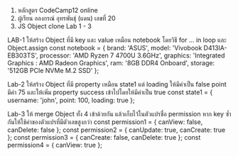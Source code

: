 1. หลักสูตร CodeCamp12 online
2. ผู้เรียน อลงกรณ์ อุทรพันธุ์ (แดน) เลขที่ 20
3. JS Object clone Lab 1 - 3

LAB-1
ให้สร้าง Object ที่มี key และ value เหมือน notebook โดยวิธี for ... in loop และ Object.assign
const notebook = {
brand: 'ASUS',
model: 'Vivobook D413IA-EB303TS',
processor: 'AMD Ryzen 7 4700U 3.6GHz',
graphics: 'Integrated Graphics : AMD Radeon Graphics',
ram: '8GB DDR4 Onboard',
storage: '512GB PCIe NVMe M.2 SSD'
};

Lab-2
ให้สร้าง Object ที่มี property เหมือน state1 แต่ loading ให้มีค่าเป็น false point มีค่า 75 และให้เพิ่ม property success เข้าไปโดยให้มีค่าเป็น true
const state1 = { username: 'john', point: 100, loading: true };

Lab-3
ให้ merge Object ทั้ง 4 เข้าด้วยกัน แล้วเก็บไว้ในตัวแปรชื่อ permission
หาก key ซ้ำกันให้ใช้ค่าของตัวแปรที่มีตัวเลขสูงกว่า
const permission1 = { canView: false, canDelete: false };
const permission2 = { canUpdate: true, canCreate: true };
const permission3 = { canCreate: false, canDelete: true };
const permission4 = { canView: true };
